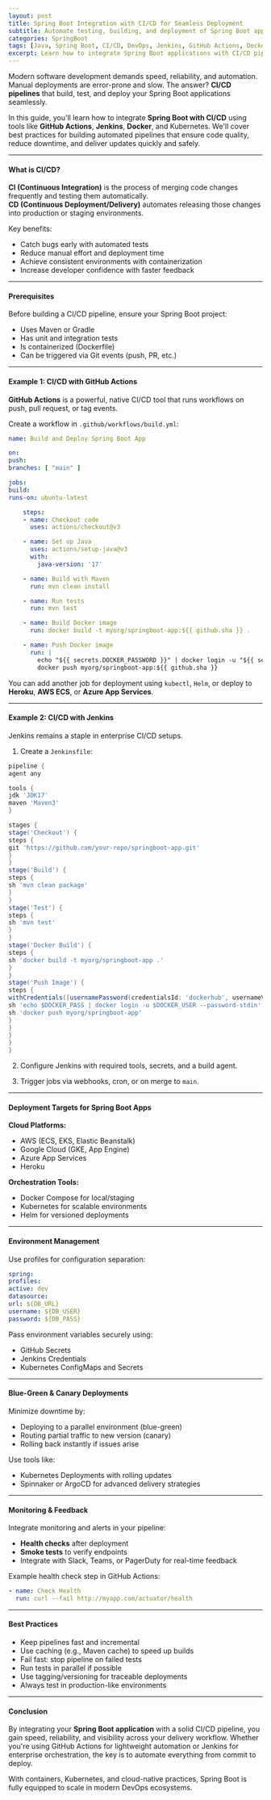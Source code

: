 ```yaml
---
layout: post
title: Spring Boot Integration with CI/CD for Seamless Deployment
subtitle: Automate testing, building, and deployment of Spring Boot applications using modern CI/CD pipelines
categories: SpringBoot
tags: [Java, Spring Boot, CI/CD, DevOps, Jenkins, GitHub Actions, Docker, Deployment]
excerpt: Learn how to integrate Spring Boot applications with CI/CD pipelines for seamless testing and deployment. Use tools like GitHub Actions, Jenkins, and Docker to automate your software delivery process.
---
```

Modern software development demands speed, reliability, and automation. Manual deployments are error-prone and slow. The answer? **CI/CD pipelines** that build, test, and deploy your Spring Boot applications seamlessly.

In this guide, you'll learn how to integrate **Spring Boot with CI/CD** using tools like **GitHub Actions**, **Jenkins**, **Docker**, and Kubernetes. We'll cover best practices for building automated pipelines that ensure code quality, reduce downtime, and deliver updates quickly and safely.

---

#### What is CI/CD?

**CI (Continuous Integration)** is the process of merging code changes frequently and testing them automatically.  
**CD (Continuous Deployment/Delivery)** automates releasing those changes into production or staging environments.

Key benefits:
- Catch bugs early with automated tests
- Reduce manual effort and deployment time
- Achieve consistent environments with containerization
- Increase developer confidence with faster feedback

---

#### Prerequisites

Before building a CI/CD pipeline, ensure your Spring Boot project:
- Uses Maven or Gradle
- Has unit and integration tests
- Is containerized (Dockerfile)
- Can be triggered via Git events (push, PR, etc.)

---

#### Example 1: CI/CD with GitHub Actions

**GitHub Actions** is a powerful, native CI/CD tool that runs workflows on push, pull request, or tag events.

Create a workflow in `.github/workflows/build.yml`:

```yml
name: Build and Deploy Spring Boot App

on:
push:
branches: [ "main" ]

jobs:
build:
runs-on: ubuntu-latest

    steps:
    - name: Checkout code
      uses: actions/checkout@v3

    - name: Set up Java
      uses: actions/setup-java@v3
      with:
        java-version: '17'

    - name: Build with Maven
      run: mvn clean install

    - name: Run tests
      run: mvn test

    - name: Build Docker image
      run: docker build -t myorg/springboot-app:${{ github.sha }} .

    - name: Push Docker image
      run: |
        echo "${{ secrets.DOCKER_PASSWORD }}" | docker login -u "${{ secrets.DOCKER_USERNAME }}" --password-stdin
        docker push myorg/springboot-app:${{ github.sha }}
```

You can add another job for deployment using `kubectl`, `Helm`, or deploy to **Heroku**, **AWS ECS**, or **Azure App Services**.

---

#### Example 2: CI/CD with Jenkins

Jenkins remains a staple in enterprise CI/CD setups.

1. Create a `Jenkinsfile`:

```groovy
pipeline {
agent any

tools {
jdk 'JDK17'
maven 'Maven3'
}

stages {
stage('Checkout') {
steps {
git 'https://github.com/your-repo/springboot-app.git'
}
}
stage('Build') {
steps {
sh 'mvn clean package'
}
}
stage('Test') {
steps {
sh 'mvn test'
}
}
stage('Docker Build') {
steps {
sh 'docker build -t myorg/springboot-app .'
}
}
stage('Push Image') {
steps {
withCredentials([usernamePassword(credentialsId: 'dockerhub', usernameVariable: 'DOCKER_USER', passwordVariable: 'DOCKER_PASS')]) {
sh 'echo $DOCKER_PASS | docker login -u $DOCKER_USER --password-stdin'
sh 'docker push myorg/springboot-app'
}
}
}
}
}
```

2. Configure Jenkins with required tools, secrets, and a build agent.

3. Trigger jobs via webhooks, cron, or on merge to `main`.

---

#### Deployment Targets for Spring Boot Apps

**Cloud Platforms:**
- AWS (ECS, EKS, Elastic Beanstalk)
- Google Cloud (GKE, App Engine)
- Azure App Services
- Heroku

**Orchestration Tools:**
- Docker Compose for local/staging
- Kubernetes for scalable environments
- Helm for versioned deployments

---

#### Environment Management

Use profiles for configuration separation:

```yml
spring:
profiles:
active: dev
datasource:
url: ${DB_URL}
username: ${DB_USER}
password: ${DB_PASS}
```

Pass environment variables securely using:
- GitHub Secrets
- Jenkins Credentials
- Kubernetes ConfigMaps and Secrets

---

#### Blue-Green & Canary Deployments

Minimize downtime by:
- Deploying to a parallel environment (blue-green)
- Routing partial traffic to new version (canary)
- Rolling back instantly if issues arise

Use tools like:
- Kubernetes Deployments with rolling updates
- Spinnaker or ArgoCD for advanced delivery strategies

---

#### Monitoring & Feedback

Integrate monitoring and alerts in your pipeline:

- **Health checks** after deployment
- **Smoke tests** to verify endpoints
- Integrate with Slack, Teams, or PagerDuty for real-time feedback

Example health check step in GitHub Actions:

```yml
- name: Check Health
  run: curl --fail http://myapp.com/actuator/health
  ```

---

#### Best Practices

- Keep pipelines fast and incremental
- Use caching (e.g., Maven cache) to speed up builds
- Fail fast: stop pipeline on failed tests
- Run tests in parallel if possible
- Use tagging/versioning for traceable deployments
- Always test in production-like environments

---

#### Conclusion

By integrating your **Spring Boot application** with a solid CI/CD pipeline, you gain speed, reliability, and visibility across your delivery workflow. Whether you're using GitHub Actions for lightweight automation or Jenkins for enterprise orchestration, the key is to automate everything from commit to deploy.

With containers, Kubernetes, and cloud-native practices, Spring Boot is fully equipped to scale in modern DevOps ecosystems.
